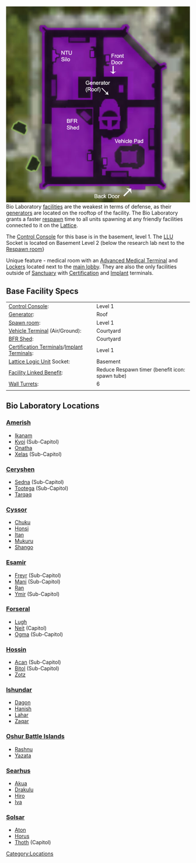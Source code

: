 ![](/images/Bio_Layout.jpg "fig:Bio_Layout.jpg") Bio Laboratory
[facilities](/facilities "wikilink") are the weakest in terms of defense,
as their [generators](/generator "wikilink") are located on the rooftop
of the facility. The Bio Laboratory grants a faster
[respawn](/respawn "wikilink") time to all units spawning at any friendly
facilities connected to it on the [Lattice](/Lattice "wikilink").

The [Control Console](/Control_Console "wikilink") for this base is in
the basement, level 1. The [LLU](/LLU "wikilink") Socket is located on
Basement Level 2 (below the research lab next to the [Respawn
room](/Respawn_room "wikilink")}

Unique feature - medical room with an [Advanced Medical
Terminal](/Advanced_Medical_Terminal "wikilink") and
[Lockers](/Lockers "wikilink") located next to the [main
lobby](/main_lobby "wikilink"). They are also the only facilities outside
of [Sanctuary](/Sanctuary "wikilink") with
[Certification](/Certification_Terminal "wikilink") and
[Implant](/Implant_Terminal "wikilink") terminals.

## Base Facility Specs

|                                                                                                                  |                                                 |
| ---------------------------------------------------------------------------------------------------------------- | ----------------------------------------------- |
| [Control Console](/Control_Console "wikilink"):                                                                  | Level 1                                         |
| [Generator](/Generator "wikilink"):                                                                              | Roof                                            |
| [Spawn room](/Respawn_room "wikilink"):                                                                          | Level 1                                         |
| [Vehicle Terminal](/Vehicle_Terminal "wikilink") (Air/Ground):                                                   | Courtyard                                       |
| [BFR Shed](/BFR_Shed "wikilink"):                                                                                | Courtyard                                       |
| [Certification Terminals](/Certification_Terminal "wikilink")/[Implant Terminals](/Implant_Terminal "wikilink"): | Level 1                                         |
| [Lattice Logic Unit](/LLU "wikilink") Socket:                                                                    | Basement                                        |
| [Facility Linked Benefit](/Facility_Linked_Benefit "wikilink"):                                                  | Reduce Respawn timer (benefit icon: spawn tube) |
| [Wall Turrets](/Phalanx "wikilink"):                                                                             | 6                                               |
|                                                                                                                  |                                                 |

## Bio Laboratory Locations

### [Amerish](/Amerish "wikilink")

- [Ikanam](/Ikanam "wikilink")
- [Kyoi](/Kyoi "wikilink") (Sub-Capitol)
- [Onatha](/Onatha "wikilink")
- [Xelas](/Xelas "wikilink") (Sub-Capitol)

### [Ceryshen](/Ceryshen "wikilink")

- [Sedna](/Sedna "wikilink") (Sub-Capitol)
- [Tootega](/Tootega "wikilink") (Sub-Capitol)
- [Tarqaq](/Tarqaq "wikilink")

### [Cyssor](/Cyssor "wikilink")

- [Chuku](/Chuku "wikilink")
- [Honsi](/Honsi "wikilink")
- [Itan](/Itan "wikilink")
- [Mukuru](/Mukuru "wikilink")
- [Shango](/Shango "wikilink")

### [Esamir](/Esamir "wikilink")

- [Freyr](/Freyr "wikilink") (Sub-Capitol)
- [Mani](/Mani "wikilink") (Sub-Capitol)
- [Ran](/Ran "wikilink")
- [Ymir](/Ymir "wikilink") (Sub-Capitol)

### [Forseral](/Forseral "wikilink")

- [Lugh](/Lugh "wikilink")
- [Neit](/Neit "wikilink") (Capitol)
- [Ogma](/Ogma "wikilink") (Sub-Capitol)

### [Hossin](/Hossin "wikilink")

- [Acan](/Acan "wikilink") (Sub-Capitol)
- [Bitol](/Bitol "wikilink") (Sub-Capitol)
- [Zotz](/Zotz "wikilink")

### [Ishundar](/Ishundar "wikilink")

- [Dagon](/Dagon "wikilink")
- [Hanish](/Hanish "wikilink")
- [Lahar](/Lahar "wikilink")
- [Zaqar](/Zaqar "wikilink")

### [Oshur Battle Islands](/Oshur "wikilink")

- [Rashnu](/Rashnu "wikilink")
- [Yazata](/Yazata "wikilink")

### [Searhus](/Searhus "wikilink")

- [Akua](/Akua "wikilink")
- [Drakulu](/Drakulu "wikilink")
- [Hiro](/Hiro "wikilink")
- [Iva](/Iva "wikilink")

### [Solsar](/Solsar "wikilink")

- [Aton](/Aton "wikilink")
- [Horus](/Horus "wikilink")
- [Thoth](/Thoth "wikilink") (Capitol)

[Category:Locations](/Category:Locations "wikilink")
